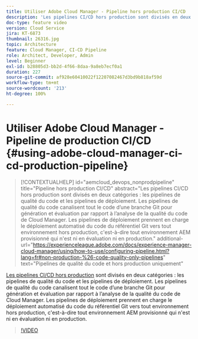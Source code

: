 ```yaml
---
title: Utiliser Adobe Cloud Manager - Pipeline hors production CI/CD
description: 'Les pipelines CI/CD hors production sont divisés en deux catégories : les pipelines de qualité du code et les pipelines de déploiement. Les pipelines de qualité du code canalisent tout le code d’une branche Git pour génération et évaluation par rapport à l’analyse de la qualité du code de Cloud Manager. Les pipelines de déploiement prennent en charge le déploiement automatisé du code du référentiel Git vers tout environnement hors production, c''est-à-dire tout environnement AEM provisionné qui n''est ni en évaluation ni en production.'
doc-type: feature video
version: Cloud Service
jira: KT-6873
thumbnail: 26316.jpg
topic: Architecture
feature: Cloud Manager, CI-CD Pipeline
role: Architect, Developer, Admin
level: Beginner
exl-id: b28805d3-bb2d-4f66-8daa-9a8eb7ecf0a1
duration: 227
source-git-commit: af928e60410022f12207082467d3bd9b818af59d
workflow-type: tm+mt
source-wordcount: '213'
ht-degree: 100%

---
```


# Utiliser Adobe Cloud Manager - Pipeline de production CI/CD {#using-adobe-cloud-manager-ci-cd-production-pipeline}

>[!CONTEXTUALHELP]
>id="aemcloud_devops_nonprodpipeline"
>title="Pipeline hors production CI/CD"
>abstract="Les pipelines CI/CD hors production sont divisés en deux catégories : les pipelines de qualité du code et les pipelines de déploiement. Les pipelines de qualité du code canalisent tout le code d’une branche Git pour génération et évaluation par rapport à l’analyse de la qualité du code de Cloud Manager. Les pipelines de déploiement prennent en charge le déploiement automatisé du code du référentiel Git vers tout environnement hors production, c&#39;est-à-dire tout environnement AEM provisionné qui n&#39;est ni en évaluation ni en production."
>additional-url="https://experienceleague.adobe.com/docs/experience-manager-cloud-manager/using/how-to-use/configuring-pipeline.html?lang=fr#non-production-%26-code-quality-only-pipelines" text="Pipelines de qualité du code et hors production uniquement"

[Les pipelines CI/CD hors production](https://experienceleague.adobe.com/docs/experience-manager-cloud-manager/using/how-to-use/configuring-pipeline.html?lang=fr#non-production-%26-code-quality-only-pipelines) sont divisés en deux catégories : les pipelines de qualité du code et les pipelines de déploiement. Les pipelines de qualité du code canalisent tout le code d’une branche Git pour génération et évaluation par rapport à l’analyse de la qualité du code de Cloud Manager. Les pipelines de déploiement prennent en charge le déploiement automatisé du code du référentiel Git vers tout environnement hors production, c&#39;est-à-dire tout environnement AEM provisionné qui n&#39;est ni en évaluation ni en production.

>[!VIDEO](https://video.tv.adobe.com/v/26316?quality=12&learn=on)
